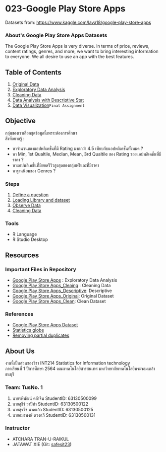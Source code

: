 
# 023-Google Play Store Apps
Datasets from: https://www.kaggle.com/lava18/google-play-store-apps

### About's Google Play Store Apps Datasets
The Google Play Store Apps is very diverse. In terms of price, reviews, content ratings, genres, and more, we want to bring interesting information to everyone.
We all desire to use an app with the best features.


## Table of Contents
1. [Original Data](./term%20assignment/Midterm/Original%20Data)
1. [Exploratory Data Analysis](./term%20assignment/Midterm/Explore%20Data)
2. [Cleaning Data](./term%20assignment/Midterm/Cleaning%20Data)
3. [Data Analysis with Descriptive Stat](https://github.com/sit-2021-int214/023-Google_Play_Store_Apps/tree/main/term%20assignment/Midterm#answer-to-all-defined-question)
4. [Data Visualization]()`Final Assignment`

## Objective

กลุ่มของเราเลือกชุดข้อมูลนี้เพราะต้องการศึกษา <br>
สิ่งที่อยากรู้ : <br>
- หาจำนวนของแอปพลิเคชั่นที่มี Rating มากกว่า 4.5 เทียบกับแอปพลิเคชั่นทั้งหมด ?
- หา Min, 1st Qualtile, Median, Mean, 3rd Qualtile ของ Rating ของแอปพลิเคชั่นที่มีราคา ?
- หาแอปพลิเคชั่นที่มียอดรีวิวสูงสุดของกลุ่มฟรีและที่มีราคา
- หาฐานนิยมของ Genres ?

### Steps
1. [Define a question](https://github.com/sit-2021-int214/023-Google_Play_Store_Apps/blob/main/README.md#objective)
2. [Loading Library and dataset](https://github.com/sit-2021-int214/023-Google_Play_Store_Apps/blob/main/term%20assignment/Midterm/Original%20Data#loading-library-and-dataset)
3. [Observe Data](https://github.com/sit-2021-int214/023-Google_Play_Store_Apps/blob/main/term%20assignment/Midterm/Explore%20Data#explore-data)
5. [Cleaning Data](https://github.com/sit-2021-int214/023-Google_Play_Store_Apps/tree/main/term%20assignment/Midterm/Cleaning%20Data#cleaning-data)

### Tools

- R Language
- R Studio Desktop


## Resources

### Important Files in Repository

- [Google Play Store Apps](./term%20assignment/Midterm/Explore%20Data/explore.R) : Exploratory Data Analysis
- [Google Play Store Apps_Cleaing](./term%20assignment/Midterm/Cleaning%20Data/Cleaning.R) : Cleaning Data
- [Google Play Store Apps_Descriptive](./term%20assignment/Midterm/RScript.R): Descriptive
- [Google Play Store Apps_Original](./term%20assignment/Midterm/Original%20Data/Google_Play_Store_Apps_Original.csv): Original Dataset
- [Google Play Store Apps_Clean](./term%20assignment/Midterm/Cleaning%20Data/CleaningData.csv): Clean Dataset

### References
- [Google Play Store Apps Dataset](https://www.kaggle.com/lava18/google-play-store-apps)
- [Statistics globe](https://statisticsglobe.com/mode-in-r-programming-example)
- [Removing partial duplicates](https://campus.datacamp.com/courses/cleaning-data-in-r/common-data-problems?ex=10)

## About Us
งานนี้เป็นส่วนของวิชา INT214 Statistics for Information technology <br/> ภาคเรียนที่ 1 ปีการศึกษา 2564 คณะเทคโนโลยีสารสนเทศ มหาวิทยาลัยเทคโนโลยีพระจอมเกล้าธนบุรี

### Team: TusNo. 1
1. นายรพีพัฒน์ คล้ำจีน   StudentID: 63130500099
2. นายสุธีร์ วาปีทำ      StudentID: 63130500122
3. นายสุรวิช นาคแก้ว    StudentID: 63130500125
4. นายอมรพงษ์ ดวงฉวี   StudentID: 63130500131


### Instructor
- ATCHARA TRAN-U-RAIKUL
- JATAWAT XIE (Git: [safesit23](https://github.com/safesit23))



